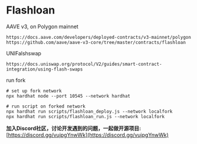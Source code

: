 # Flashloan

AAVE v3, on Polygon mainnet

```
https://docs.aave.com/developers/deployed-contracts/v3-mainnet/polygon
https://github.com/aave/aave-v3-core/tree/master/contracts/flashloan
```

UNIFalshswap
```
https://docs.uniswap.org/protocol/V2/guides/smart-contract-integration/using-flash-swaps
```

run fork
```
# set up fork network
npx hardhat node --port 10545 --network hardhat

# run script on forked network
npx hardhat run scripts/flashloan_deploy.js --network localfork
npx hardhat run scripts/flashloan_run.js --network localfork
```

**加入Discord社区，讨论开发遇到的问题，一起做开源项目:** [https://discord.gg/vujpgYnwWk](https://discord.gg/vujpgYnwWk)

